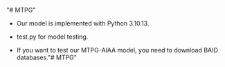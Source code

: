 "# MTPG" 

* Our model is implemented with Python 3.10.13.

* test.py for model testing.


* If you want to test our MTPG-AIAA model, you need to download BAID databases."# MTPG" 

